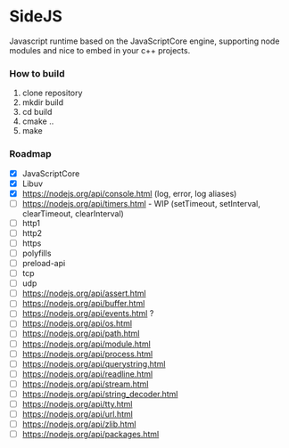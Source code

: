 # SideJS

Javascript runtime based on the JavaScriptCore engine, supporting node modules and nice to embed in your c++ projects.

### How to build
1. clone repository
2. mkdir build
3. cd build
4. cmake ..
5. make

### Roadmap
- [x] JavaScriptCore
- [x] Libuv
- [x] https://nodejs.org/api/console.html (log, error, log aliases)
- [ ] https://nodejs.org/api/timers.html - WIP (setTimeout, setInterval, clearTimeout, clearInterval)
- [ ] http1
- [ ] http2
- [ ] https
- [ ] polyfills
- [ ] preload-api
- [ ] tcp
- [ ] udp
- [ ] https://nodejs.org/api/assert.html
- [ ] https://nodejs.org/api/buffer.html
- [ ] https://nodejs.org/api/events.html ?
- [ ] https://nodejs.org/api/os.html
- [ ] https://nodejs.org/api/path.html
- [ ] https://nodejs.org/api/module.html
- [ ] https://nodejs.org/api/process.html
- [ ] https://nodejs.org/api/querystring.html
- [ ] https://nodejs.org/api/readline.html
- [ ] https://nodejs.org/api/stream.html
- [ ] https://nodejs.org/api/string_decoder.html
- [ ] https://nodejs.org/api/tty.html
- [ ] https://nodejs.org/api/url.html
- [ ] https://nodejs.org/api/zlib.html
- [ ] https://nodejs.org/api/packages.html